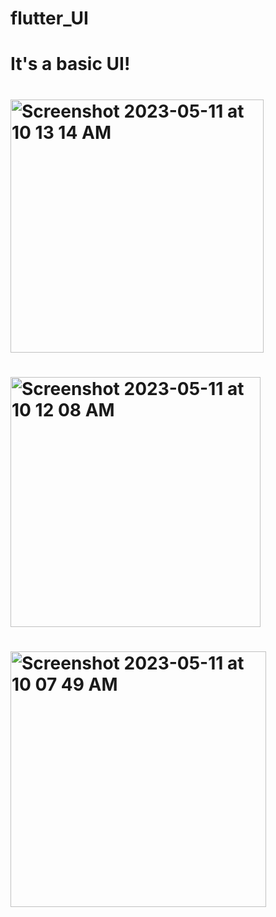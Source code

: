 # flutter_UI
# It's a basic UI!
# <img width="405" alt="Screenshot 2023-05-11 at 10 13 14 AM" src="https://github.com/Vinayakg09/flutter_UI/assets/73844224/61254daa-e336-4b87-93fb-4c4530ccee7e">
# <img width="400" alt="Screenshot 2023-05-11 at 10 12 08 AM" src="https://github.com/Vinayakg09/flutter_UI/assets/73844224/2cd80467-fa42-4da6-85ae-d911f163c842">
# <img width="409" alt="Screenshot 2023-05-11 at 10 07 49 AM" src="https://github.com/Vinayakg09/flutter_UI/assets/73844224/6445c20d-683f-4eed-972c-bfec48f55abc">

